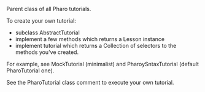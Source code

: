 Parent class of all Pharo tutorials.To create your own tutorial:- subclass AbstractTutorial- implement a few methods which returns a Lesson instance- implement tutorial which returns a Collection of selectors to the methods you've created.For example, see MockTutorial (minimalist) and PharoySntaxTutorial (default PharoTutorial one).See the PharoTutorial class comment to execute your own tutorial.